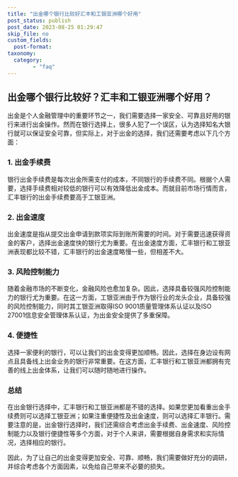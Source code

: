 ```yaml
---
title: "出金哪个银行比较好汇丰和工银亚洲哪个好用"
post_status: publish
post_date: 2023-08-25 01:29:47
skip_file: no
custom_fields: 
  post-format: 
taxonomy:
  category:
        - "faq"
---
```


## 出金哪个银行比较好？汇丰和工银亚洲哪个好用？

出金是个人金融管理中的重要环节之一，我们需要选择一家安全、可靠且好用的银行来进行出金操作。然而在银行选择上，很多人犯了一个误区，认为选择知名大银行就可以保证安全可靠，但实际上，对于出金的选择，我们还需要考虑以下几个方面：

### 1. 出金手续费

银行出金手续费是每次出金所需支付的成本，不同银行的手续费不同。根据个人需要，选择手续费相对较低的银行可以有效降低出金成本。而就目前市场行情而言，汇丰银行的出金手续费要高于工银亚洲。

### 2. 出金速度

出金速度是指从提交出金申请到款项实际到账所需要的时间。对于需要迅速获得资金的客户，选择出金速度快的银行尤为重要。在出金速度方面，汇丰银行和工银亚洲表现都比较不错，汇丰银行的出金速度略慢一些，但相差不大。

### 3. 风险控制能力

随着金融市场的不断变化，金融风险也愈加复杂。因此，选择具备较强风险控制能力的银行尤为重要。在这一方面，工银亚洲由于作为银行业的龙头企业，具备较强的风险控制能力，同时其工银亚洲取得ISO 9001质量管理体系认证以及ISO 27001信息安全管理体系认证，为出金安全提供了多重保障。

### 4. 便捷性

选择一家便利的银行，可以让我们的出金变得更加顺畅。因此，选择在身边设有网点且具备线上出金业务的银行非常重要。在这方面，汇丰银行和工银亚洲都拥有完善的线上出金体系，让我们可以随时随地进行操作。

### 总结

在出金银行选择中，汇丰银行和工银亚洲都是不错的选择。如果您更加看重出金手续费则可以选择工银亚洲；如果注重便捷性及出金速度，则可以选择汇丰银行。需要注意的是，出金银行选择时，我们还需综合考虑出金手续费、出金速度、风险控制能力以及银行便捷性等多个方面，对于个人来讲，需要根据自身需求和实际情况，选择相应的银行。

因此，为了让自己的出金变得更加安全、可靠、顺畅，我们需要做好充分的调研，并综合考虑各个方面因素，以免给自己带来不必要的损失。
